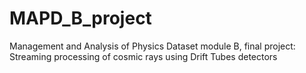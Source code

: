 # MAPD_B_project
Management and Analysis of Physics Dataset module B, final project: Streaming processing of cosmic rays using Drift Tubes detectors
